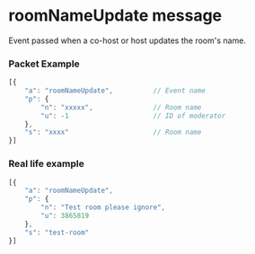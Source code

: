 # roomNameUpdate message

Event passed when a co-host or host updates the room's name.

### Packet Example

```js
[{
    "a": "roomNameUpdate",          // Event name
    "p": {
        "n": "xxxxx",               // Room name
        "u": -1                     // ID of moderator
    }, 
    "s": "xxxx"                     // Room name
}]
```
### Real life example
```js
[{
    "a": "roomNameUpdate",
    "p": {
        "n": "Test room please ignore",
        "u": 3865819
    }, 
    "s": "test-room"
}]
```